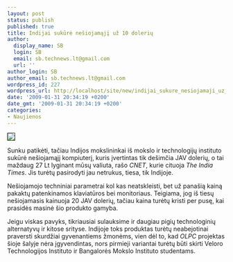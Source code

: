 ```yaml
---
layout: post
status: publish
published: true
title: Indijai sukūrė nešiojamąjį už 10 dolerių
author:
  display_name: SB
  login: SB
  email: sb.technews.lt@gmail.com
  url: ''
author_login: SB
author_email: sb.technews.lt@gmail.com
wordpress_id: 227
wordpress_url: http://localhost/site/new/indijai_sukure_nesiojamaji_uz_10_doleriu/
date: '2009-01-31 20:34:19 +0200'
date_gmt: '2009-01-31 20:34:19 +0200'
categories:
- Naujienos
---
```

<div class="imgright"><img src="http://tbn3.google.com/images?q=tbn:GIU3j1KpINBccM:http://blogs.zdnet.com/storage/images/olpc_picture.jpg" border="1" /></div>
<p>Sunku patikėti, tačiau Indijos mokslininkai iš mokslo ir technologijų instituto sukūrė nešiojamąjį kompiuterį, kuris įvertintas tik dešimčia JAV dolerių, o tai maždaug 27 Lt lyginant mūsų valiuta, rašo <i>CNET</i>, kurie cituoja <i>The India Times</i>. Jis turėtų pasirodyti jau netrukus, tiesa, tik Indijoje. </p>
<p>Nešiojamojo techniniai parametrai kol kas neatskleisti, bet už panašią kainą pakaktų patenkinamos klaviatūros bei monitoriaus. Teigiama, jog iš tiesų nešiojamasis kainuoja 20 JAV dolerių, tačiau kaina turėtų kristi per pusę, kai prasidės masinė šio produkto gamyba. </p>
<p>Jeigu viskas pavyks, tikriausiai sulauksime ir daugiau pigių technologinių alternatyvų ir kitose srityse. Indijoje toks produktas turėtų neabejotinai praversti skurdžiai gyvenantiems žmonėms, vien dėl to, kad <i>OLPC</i> projektas šioje šalyje nėra įgyvendintas, nors pirmieji variantai turėtų būti skirti Veloro Technologijos Instituto ir Bangalorės Mokslo Instituto studentams.</p>
